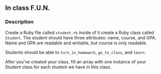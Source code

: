 ## In class F.U.N.

### Description
  Create a Ruby file called `student.rb` inside of it create a Ruby class called `Student`.
  The student should have three attributes: name, course, and GPA. Name and GPA are readable and writable, but course is only readable.

  Students should be able to `turn_in_homework`, `go_to_class`, and `learn`.

  After you've created your class, fill an array with one instance of your Student class for each student we have in this class.
